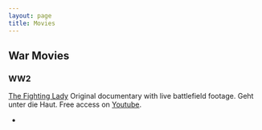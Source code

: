 ```yaml
---
layout: page
title: Movies
---
```

<div class="theme-base-08">

## War Movies
### WW2
[The Fighting Lady](https://en.wikipedia.org/wiki/The_Fighting_Lady)
Original documentary with live battlefield footage. Geht unter die Haut. Free access on [Youtube](https://www.youtube.com/watch?v=B5JbXRDOP60).

-
